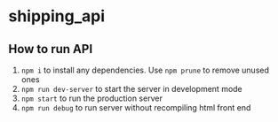# shipping_api

## How to run API
1. `npm i` to install any dependencies. Use `npm prune` to remove unused ones
2. `npm run dev-server` to start the server in development mode
3. `npm start` to run the production server
4. `npm run debug` to run server without recompiling html front end

